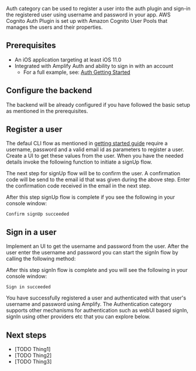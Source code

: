 
Auth category can be used to register a user into the auth plugin and sign-in the registered user using username and password in your app. AWS Cognito Auth Plugin is set up with Amazon Cognito User Pools that manages the users and their properties.

## Prerequisites
* An iOS application targeting at least iOS 11.0
* Integrated with Amplify Auth and ability to sign in with an account
  * For a full example, see: [Auth Getting Started](~/lib/auth/getting-started.md)

## Configure the backend

The backend will be already configured if you have followed the basic setup as mentioned in the prerequisites.

## Register a user

The defaul CLI flow as mentioned in [getting started guide](~/lib/auth/getting-started.md) require a username, password and a valid email id as parameters to register a user. Create a UI to get these values from the user. When you have the needed details invoke the following function to initiate a signUp flow.

<inline-fragment platform="ios" src="~/lib/auth/fragments/ios/authentication/signin/10_signUp.md"></inline-fragment>

The next step for signUp flow will be to confirm the user. A confirmation code will be send to the email id that was given during the above step. Enter the confirmation code received in the email in the next step.

<inline-fragment platform="ios" src="~/lib/auth/fragments/ios/authentication/signin/20_confirmSignUp.md"></inline-fragment>

After this step signUp flow is complete if you see the following in your console window:

```console
Confirm signUp succeeded
```

## Sign in a user 

Implement an UI to get the username and password from the user. After the user enter the username and password you can start the signIn flow by calling the following method:

<inline-fragment platform="ios" src="~/lib/auth/fragments/ios/authentication/signin/30_signIn.md"></inline-fragment>

After this step signIn flow is complete and you will see the following in your console window:

```console
Sign in succeeded
```

You have successfully registered a user and authenticated with that user's username and password using Amplify. The Authentication category supports other mechanisms for authentication such as webUI based signIn, signIn using other providers etc that you can explore below.

## Next steps

- [TODO Thing1]
- [TODO Thing2]
- [TODO Thing3]